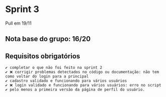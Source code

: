 
# Sprint 3 
Pull em 19/11

## Nota base do grupo: 16/20

## Requisitos obrigatórios
	✔️ completar o que não foi feito na sprint 2
	✔️ ❌ corrigir problemas detectados no código ou documentação: não tem como voltar do login para a principal
	✔️ cadastro validado e funcionando para vários usuários
	✔️ ❌ login validado e funcionando para vários usuários: erro no script
	✔️ pelo menos a primeira versão da página de perfil do usuário.
